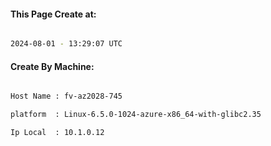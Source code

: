 
   
#### This Page Create at:

```bash

2024-08-01 - 13:29:07 UTC

```

#### Create By Machine:

```bash

Host Name : fv-az2028-745

platform  : Linux-6.5.0-1024-azure-x86_64-with-glibc2.35

Ip Local  : 10.1.0.12

```

